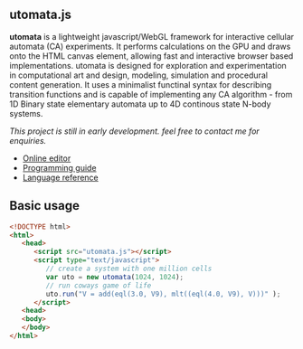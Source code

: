 
## utomata.js

**utomata** is a lightweight javascript/WebGL framework for interactive cellular automata (CA) experiments. It performs calculations on the GPU and draws onto the HTML canvas element, allowing fast and interactive browser based implementations. utomata is designed for exploration and experimentation in computational art and design, modeling, simulation and procedural content generation. It uses a minimalist functinal syntax for describing transition functions and is capable of implementing any CA algorithm - from 1D Binary state elementary automata up to 4D continous state N-body systems.

*This project is still in early development. feel free to contact me for enquiries.* 

* [Online editor](https://soogbet.github.io/utomata.js/)
* [Programming guide](https://github.com/soogbet/utomata.js/wiki/Programming-guide)
* [Language reference](https://github.com/soogbet/utomata.js/wiki/Language-reference)

## Basic usage

```html
<!DOCTYPE html>
<html>
   <head>
      <script src="utomata.js"></script>
      <script type="text/javascript">
         // create a system with one million cells
         var uto = new utomata(1024, 1024);
         // run coways game of life
         uto.run("V = add(eql(3.0, V9), mlt((eql(4.0, V9), V)))" );
      </script>
   <head>
   <body>
   </body>
</html>
```
